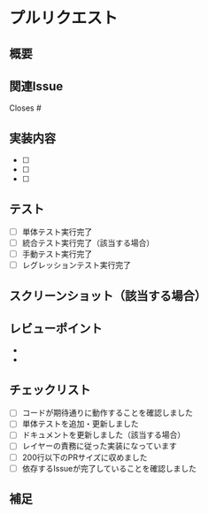# プルリクエスト

## 概要
<!-- このPRで何を実装・修正したかを簡潔に記載してください -->

## 関連Issue
<!-- 関連するIssue番号を記載してください -->
Closes #

## 実装内容
<!-- 具体的な実装内容をチェックリストで記載してください -->
- [ ] 
- [ ] 
- [ ] 

## テスト
<!-- 実施したテストを記載してください -->
- [ ] 単体テスト実行完了
- [ ] 統合テスト実行完了（該当する場合）
- [ ] 手動テスト実行完了
- [ ] レグレッションテスト実行完了

## スクリーンショット（該当する場合）
<!-- 画面の変更がある場合は、スクリーンショットを添付してください -->

## レビューポイント
<!-- レビュアーに特に確認してもらいたい点があれば記載してください -->
- 
- 

## チェックリスト
- [ ] コードが期待通りに動作することを確認しました
- [ ] 単体テストを追加・更新しました
- [ ] ドキュメントを更新しました（該当する場合）
- [ ] レイヤーの責務に従った実装になっています
- [ ] 200行以下のPRサイズに収めました
- [ ] 依存するIssueが完了していることを確認しました

## 補足
<!-- その他、レビュアーに伝えたい情報があれば記載してください -->